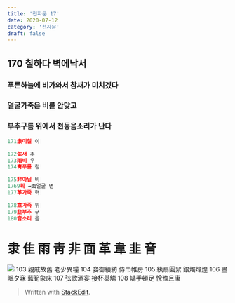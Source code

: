 ```yaml
---
title: '천자문 17'
date: 2020-07-12
category: '천자문'
draft: false
---
```

## 170 칠하다 벽에낙서

 
### 푸른하늘에 비가와서 참새가 미치겠다
### 얼굴가죽은 비를 안맞고
### 부추구름 위에서 천둥음소리가 난다

```js
171隶미칠 이

172隹새 추
173雨비 우
174靑푸를 청

175非아닐 비
1769획 →面얼굴 면
177革가죽 혁

178韋가죽 위
179韭부추 구
180音소리 음

```
# 隶 隹 雨 靑 非 面 革 韋 韭 音

![](https://i.ibb.co/pLDKyQ6/Screen-Shot-2020-07-12-at-11-44-59-AM.png)
103 親戚故舊 老少異糧 104 妾御績紡 侍巾帷房
105 紈扇圓絜 銀燭煒煌 106 晝眠夕寐 藍筍象床 
107 弦歌酒宴 接杯舉觴 108 矯手頓足 悅豫且康 
> Written with [StackEdit](https://stackedit.io/).
<!--stackedit_data:
eyJoaXN0b3J5IjpbLTE1ODQxOTAxNjIsMTUzODU2MjEyMiw2Nz
QxNDAxMjcsMjExMzM5OTk3MiwxNzM4MzQyNzQyLDQxMDYyODg4
NywtMTQzMTAxNDMwLDIxMTY0NTkzMTEsLTE0MTE5MDA1MDZdfQ
==
-->